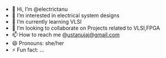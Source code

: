 - 👋 Hi, I’m @electrictanu
- 👀 I’m interested in electrical system designs
- 🌱 I’m currently learning VLSI 
- 💞️ I’m looking to collaborate on Projects related to VLSI,FPGA
- 📫 How to reach me @ustanujaj@gmail.com
- 😄 Pronouns: she/her
- ⚡ Fun fact: ...

<!---
electrictanu/electrictanu is a ✨ special ✨ repository because its `README.md` (this file) appears on your GitHub profile.
You can click the Preview link to take a look at your changes.
--->
